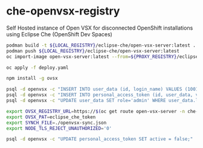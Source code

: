 # che-openvsx-registry

Self Hosted instance of Open VSX for disconnected OpenShift installations using Eclipse Che (OpenShift Dev Spaces)

```bash
podman build -t ${LOCAL_REGISTRY}/eclipse-che/open-vsx-server:latest .
podman push ${LOCAL_REGISTRY}/eclipse-che/open-vsx-server:latest
oc import-image open-vsx-server:latest --from=${PROXY_REGISTRY}/eclipse-che/open-vsx-server:latest --confirm -n che-openvsx
```

```bash
oc apply -f deploy.yaml
```

```bash
npm install -g ovsx
```

```bash
psql -d openvsx -c "INSERT INTO user_data (id, login_name) VALUES (1001, 'eclipse-che');"
psql -d openvsx -c "INSERT INTO personal_access_token (id, user_data, value, active, created_timestamp, accessed_timestamp, description) VALUES (1001, 1001, 'eclipse_che_token', true, current_timestamp, current_timestamp, 'extensions');"
psql -d openvsx -c "UPDATE user_data SET role='admin' WHERE user_data.login_name='eclipse-che';"
```

```bash
export OVSX_REGISTRY_URL=https://$(oc get route open-vsx-server -n che-openvsx -o jsonpath={.spec.host})
export OVSX_PAT=eclipse_che_token
export SYNCH_FILE=./openvsx-sync.json
export NODE_TLS_REJECT_UNAUTHORIZED='0'
```

```bash
psql -d openvsx -c "UPDATE personal_access_token SET active = false;"
```
